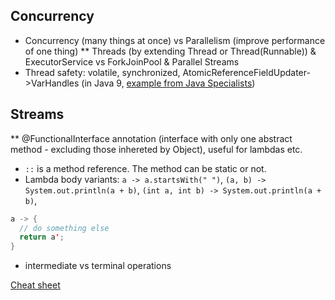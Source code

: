 ## Concurrency
* Concurrency (many things at once) vs Parallelism (improve performance of one thing)
** Threads (by extending Thread or Thread(Runnable)) & ExecutorService vs ForkJoinPool & Parallel Streams
* Thread safety: volatile, synchronized, AtomicReferenceFieldUpdater->VarHandles (in Java 9, [example from Java Specialists]())

## Streams
** @FunctionalInterface annotation (interface with only one abstract method - excluding those inhereted by Object), 
useful for lambdas etc.

* `::` is a method reference. The method can be static or not.
* Lambda body variants: 
`a -> a.startsWith(" ")`, `(a, b) -> System.out.println(a + b)`, `(int a, int b) -> System.out.println(a + b)`, 
```java
a -> { 
  // do something else 
  return a';
}
```
* intermediate vs terminal operations

[Cheat sheet](http://files.zeroturnaround.com/pdf/zt_java8_streams_cheat_sheet.pdf)
